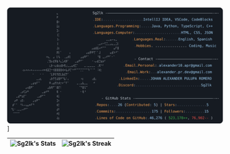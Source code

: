 ![Mi perfil de GitHub](https://raw.githubusercontent.com/Sg2lk/Sg2lk/main/dark_mode.svg)]

| ![Sg2lk's Stats](https://github-readme-stats.vercel.app/api?username=Sg2lk&theme=tokyonight&show_icons=true&hide_border=true&count_private=true) | ![Sg2lk's Streak](https://github-readme-streak-stats.herokuapp.com/?user=Sg2lk&theme=tokyonight&hide_border=true) |
|---|---|
